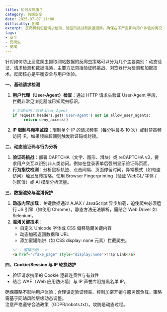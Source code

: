 ```yaml
---
title: 如何反爬虫？
category: 前端安全
date: 2025-07-07 11:08
difficulty: 困难
excerpt: 反爬机制包括请求检测、验证码挑战和数据混淆，确保在不严重影响用户体验的情况下保护数据安全。
tags:
- 安全
- 反爬虫
- 反爬
---
```

针对如何防止恶意爬虫抓取网站数据的反爬虫策略可以分为几个主要类别：动态验证、请求检测和数据混淆，主要方法包括验证码挑战、浏览器行为检测和加密技术。反爬核心是平衡安全与用户体验。  

**一、基础请求检测**  
1. **用户代理（User-Agent）检查**：通过 HTTP 请求头验证 User-Agent 字段，拦截非常见浏览器或已知爬虫标识。  
   ```python
   # 后端示例：验证 User-Agent
   if request.headers.get('User-Agent') not in allow_user_agents:
        return deny_access()
   ```  
2. **IP 限制与频率监控**：限制单个 IP 的请求频率（每分钟最多 10 次）或封禁高频访问 IP。如果频率超阈则触发验证码或封锁。  

**二、动态验证码与行为分析**  
1. **验证码挑战**：部署 CAPTCHA（文字、图形、滑块）或 reCAPTCHA v3，要求用户交互以识别非人类访问。例如在登录表单后强制显示验证码页面。  
2. **行为指纹检测**：分析鼠标轨迹、点击间隔、页面停留时间，异常模式（如匀速访问）触发反爬策略。使用 Browser Fingerprinting（验证 WebGL/ 字体 / 时区值）或 AI 模型分析流量。  

**三、数据渲染与混淆保护**  
1. **动态内容加载**：关键数据通过 AJAX / JavaScript 异步加载，迫使爬虫必须运行 JS 引擎（如使用 Chrome）。静态方法无法解析，需结合 Web Driver 如 Selenium。  
2. **混淆关键技术**：  
   - 自定义 Unicode 字体或 CSS 偏移隐藏关键内容  
   - 动态加密返回数据和 URL  
   - 添加蜜罐陷阱（如 CSS display: none 元素）拦截爬虫。  
   ```html
   <!-- 蜜罐示例 -->
   <a href="/fake_page" style="display:none">Trap Link</a>
   ```  

**四、Cookie/Session 与 IP 轮换防护**  
- 验证请求携带的 Cookie 逻辑连贯性与有效性  
- 结合 WAF（Web 应用防火墙）与 IP 声誉库阻挡黑名单 IP。  

确保策略不影响用户体验：合理设定验证频率、控制加密开销与服务器负载。策略需基于网站风险层级动态调整。  
注意严格遵守合法政策（GDPR/robots.txt）。攻防是动态过程。
